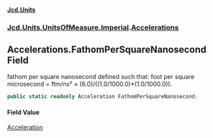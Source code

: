 #### [Jcd.Units](index 'index')
### [Jcd.Units.UnitsOfMeasure.Imperial](Jcd.Units.UnitsOfMeasure.Imperial 'Jcd.Units.UnitsOfMeasure.Imperial').[Accelerations](Accelerations 'Jcd.Units.UnitsOfMeasure.Imperial.Accelerations')

## Accelerations.FathomPerSquareNanosecond Field

fathom per square nanosecond defined such that: foot per square microsecond = ftm/ns² ×
(6.0)/((1.0/1000.0)*(1.0/1000.0)).

```csharp
public static readonly Acceleration FathomPerSquareNanosecond;
```

#### Field Value
[Acceleration](Acceleration 'Jcd.Units.UnitTypes.Acceleration')